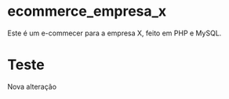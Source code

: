 # ecommerce_empresa_x
Este é um e-commecer para a empresa X, feito em PHP e MySQL.

# Teste
Nova alteração
